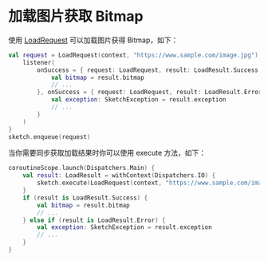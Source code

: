 # 加载图片获取 Bitmap

使用 [LoadRequest] 可以加载图片获得 Bitmap，如下：

```kotlin
val request = LoadRequest(context, "https://www.sample.com/image.jpg") {
    listener(
        onSuccess = { request: LoadRequest, result: LoadResult.Success ->
            val bitmap = result.bitmap
            // ...
        }, onSuccess = { request: LoadRequest, result: LoadResult.Error ->
            val exception: SketchException = result.exception
            // ...
        }
    )
}
sketch.enqueue(request)
```

当你需要同步获取加载结果时你可以使用 execute 方法，如下：

```kotlin
coroutineScope.launch(Dispatchers.Main) {
    val result: LoadResult = withContext(Dispatchers.IO) {
        sketch.execute(LoadRequest(context, "https://www.sample.com/image.jpg"))
    }
    if (result is LoadResult.Success) {
        val bitmap = result.bitmap
        // ...
    } else if (result is LoadResult.Error) {
        val exception: SketchException = result.exception
        // ...
    }
}
```

[LoadRequest]: ../../sketch/src/main/java/com/github/panpf/sketch/request/LoadRequest.kt